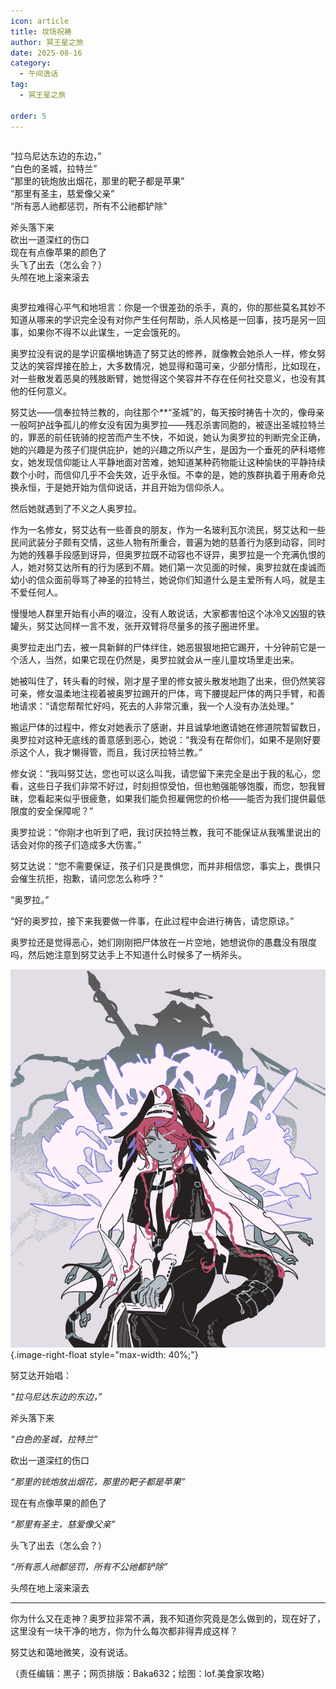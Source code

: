 ```yaml
---
icon: article
title: 坟场祝祷
author: 冥王星之旅
date: 2025-08-16
category:
  - 午间逸话
tag:
  - 冥王星之旅

order: 5
---
```


<div style="overflow: auto; zoom: 1;">
  <p class="textkai text-left-float">
    “拉乌尼达东边的东边，”
    <br />
    “白色的圣城，拉特兰”
    <br />
    “那里的铳炮放出烟花，那里的靶子都是苹果”
    <br />
    “那里有圣主，慈爱像父亲”
    <br />
    “所有恶人祂都惩罚，所有不公祂都铲除”
  </p>

  <p class="textkai text-right-float">
    斧头落下来
    <br />
    砍出一道深红的伤口
    <br />
    现在有点像苹果的颜色了
    <br />
    头飞了出去（怎么会？）
    <br />
    头颅在地上滚来滚去
  </p>
</div>

<!-- more -->

奥罗拉难得心平气和地坦言：你是一个很差劲的杀手，真的，你的那些莫名其妙不知道从哪来的学识完全没有对你产生任何帮助，杀人风格是一回事，技巧是另一回事，如果你不得不以此谋生，一定会饿死的。

奥罗拉没有说的是学识蛮横地铸造了努艾达的修养，就像教会她杀人一样，修女努艾达的笑容焊接在脸上，大多数情况，她显得和蔼可亲，少部分情形，比如现在，对一些散发着恶臭的残肢断臂，她觉得这个笑容并不存在任何社交意义，也没有其他的任何意义。

努艾达——信奉拉特兰教的，向往那个\*\*“圣城”的，每天按时祷告十次的，像母亲一般呵护战争孤儿的修女没有因为奥罗拉——残忍杀害同胞的，被逐出圣城拉特兰的，罪恶的前任铳骑的挖苦而产生不快，不如说，她认为奥罗拉的判断完全正确，她的兴趣是为孩子们提供庇护，她的兴趣之所以产生，是因为一个垂死的萨科塔修女，她发现信仰能让人平静地面对苦难，她知道某种药物能让这种愉快的平静持续数个小时，而信仰几乎不会失效，近乎永恒。不幸的是，她的族群执着于用寿命兑换永恒，于是她开始为信仰说话，并且开始为信仰杀人。

然后她就遇到了不义之人奥罗拉。

作为一名修女，努艾达有一些善良的朋友，作为一名玻利瓦尔流民，努艾达和一些民间武装分子颇有交情，这些人物有所重合，普遍为她的慈善行为感到动容，同时为她的残暴手段感到讶异，但奥罗拉既不动容也不讶异，奥罗拉是一个充满仇恨的人，她对努艾达所有的行为感到不屑。她们第一次见面的时候，奥罗拉就在虔诚而幼小的信众面前辱骂了神圣的拉特兰，她说你们知道什么是主爱所有人吗，就是主不爱任何人。

慢慢地人群里开始有小声的啜泣，没有人敢说话，大家都害怕这个冰冷又凶狠的铁罐头，努艾达同样一言不发，张开双臂将尽量多的孩子圈进怀里。

奥罗拉走出门去，被一具新鲜的尸体绊住，她恶狠狠地把它踢开，十分钟前它是一个活人，当然，如果它现在仍然是，奥罗拉就会从一座儿童坟场里走出来。

她被叫住了，转头看的时候，刚才屋子里的修女披头散发地跑了出来，但仍然笑容可亲，修女温柔地注视着被奥罗拉踢开的尸体，弯下腰提起尸体的两只手臂，和善地请求：“请您帮帮忙好吗，死去的人非常沉重，我一个人没有办法处理。”

搬运尸体的过程中，修女对她表示了感谢，并且诚挚地邀请她在修道院暂留数日，奥罗拉对这种无底线的善意感到恶心，她说：“我没有在帮你们，如果不是刚好要杀这个人，我才懒得管，而且，我讨厌拉特兰教。”

修女说：“我叫努艾达，您也可以这么叫我，请您留下来完全是出于我的私心，您看，这些日子我们非常不好过，时刻担惊受怕，但也勉强能够饱腹，而您，恕我冒昧，您看起来似乎很疲惫，如果我们能负担雇佣您的价格——能否为我们提供最低限度的安全保障呢？”

奥罗拉说：“你刚才也听到了吧，我讨厌拉特兰教，我可不能保证从我嘴里说出的话会对你的孩子们造成多大伤害。”

努艾达说：“您不需要保证，孩子们只是畏惧您，而并非相信您，事实上，畏惧只会催生抗拒，抱歉，请问您怎么称呼？”

“奥罗拉。”

“好的奥罗拉，接下来我要做一件事，在此过程中会进行祷告，请您原谅。”

奥罗拉还是觉得恶心，她们刚刚把尸体放在一片空地，她想说你的愚蠢没有限度吗，然后她注意到努艾达手上不知道什么时候多了一柄斧头。

![](./res/illustration/坟场图（美食家攻略）.webp){.image-right-float style="max-width: 40%;"}

努艾达开始唱：

*“拉乌尼达东边的东边，”*

斧头落下来

*“白色的圣城，拉特兰”*

砍出一道深红的伤口

*“那里的铳炮放出烟花，那里的靶子都是苹果”*

现在有点像苹果的颜色了

*“那里有圣主，慈爱像父亲”*

头飞了出去（怎么会？）

*“所有恶人祂都惩罚，所有不公祂都铲除”*

头颅在地上滚来滚去

---

你为什么又在走神？奥罗拉非常不满，我不知道你究竟是怎么做到的，现在好了，这里没有一块干净的地方，你为什么每次都非得弄成这样？

努艾达和蔼地微笑，没有说话。<eod />

（责任编辑：黒子；网页排版：Baka632；绘图：lof.美食家攻略）

<FakeAds />
